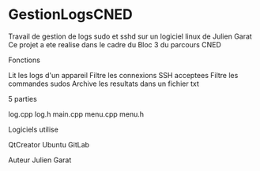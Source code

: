 # GestionLogsCNED
Travail de gestion de logs sudo et sshd sur un logiciel linux de Julien Garat
Ce projet a ete realise dans le cadre du Bloc 3 du parcours CNED

Fonctions

Lit les logs d'un appareil
Filtre les connexions SSH acceptees
Filtre les commandes sudos
Archive les resultats dans un fichier txt

5 parties

log.cpp
log.h
main.cpp
menu.cpp
menu.h

Logiciels utilise

QtCreator
Ubuntu
GitLab

Auteur Julien Garat
